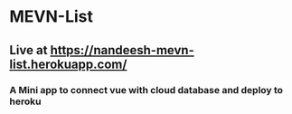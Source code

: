 # MEVN-List
## Live at https://nandeesh-mevn-list.herokuapp.com/
### A Mini app to connect vue with cloud database and deploy to heroku
